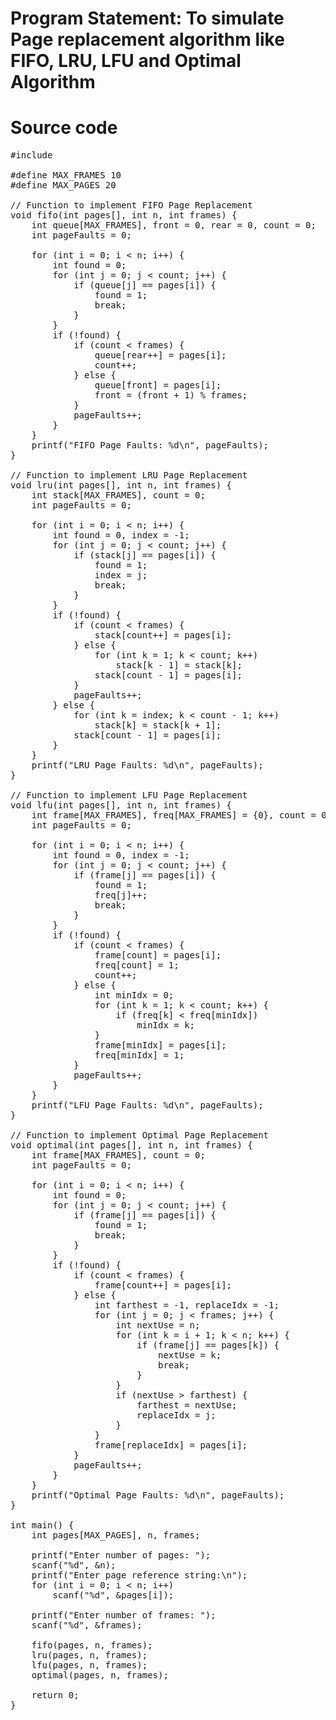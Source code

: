 # Program Statement: To simulate Page replacement algorithm like FIFO, LRU, LFU and Optimal Algorithm
# Source code
<pre>
#include <stdio.h>

#define MAX_FRAMES 10
#define MAX_PAGES 20

// Function to implement FIFO Page Replacement
void fifo(int pages[], int n, int frames) {
    int queue[MAX_FRAMES], front = 0, rear = 0, count = 0;
    int pageFaults = 0;

    for (int i = 0; i < n; i++) {
        int found = 0;
        for (int j = 0; j < count; j++) {
            if (queue[j] == pages[i]) {
                found = 1;
                break;
            }
        }
        if (!found) {
            if (count < frames) {
                queue[rear++] = pages[i];
                count++;
            } else {
                queue[front] = pages[i];
                front = (front + 1) % frames;
            }
            pageFaults++;
        }
    }
    printf("FIFO Page Faults: %d\n", pageFaults);
}

// Function to implement LRU Page Replacement
void lru(int pages[], int n, int frames) {
    int stack[MAX_FRAMES], count = 0;
    int pageFaults = 0;

    for (int i = 0; i < n; i++) {
        int found = 0, index = -1;
        for (int j = 0; j < count; j++) {
            if (stack[j] == pages[i]) {
                found = 1;
                index = j;
                break;
            }
        }
        if (!found) {
            if (count < frames) {
                stack[count++] = pages[i];
            } else {
                for (int k = 1; k < count; k++)
                    stack[k - 1] = stack[k];
                stack[count - 1] = pages[i];
            }
            pageFaults++;
        } else {
            for (int k = index; k < count - 1; k++)
                stack[k] = stack[k + 1];
            stack[count - 1] = pages[i];
        }
    }
    printf("LRU Page Faults: %d\n", pageFaults);
}

// Function to implement LFU Page Replacement
void lfu(int pages[], int n, int frames) {
    int frame[MAX_FRAMES], freq[MAX_FRAMES] = {0}, count = 0;
    int pageFaults = 0;

    for (int i = 0; i < n; i++) {
        int found = 0, index = -1;
        for (int j = 0; j < count; j++) {
            if (frame[j] == pages[i]) {
                found = 1;
                freq[j]++;
                break;
            }
        }
        if (!found) {
            if (count < frames) {
                frame[count] = pages[i];
                freq[count] = 1;
                count++;
            } else {
                int minIdx = 0;
                for (int k = 1; k < count; k++) {
                    if (freq[k] < freq[minIdx])
                        minIdx = k;
                }
                frame[minIdx] = pages[i];
                freq[minIdx] = 1;
            }
            pageFaults++;
        }
    }
    printf("LFU Page Faults: %d\n", pageFaults);
}

// Function to implement Optimal Page Replacement
void optimal(int pages[], int n, int frames) {
    int frame[MAX_FRAMES], count = 0;
    int pageFaults = 0;

    for (int i = 0; i < n; i++) {
        int found = 0;
        for (int j = 0; j < count; j++) {
            if (frame[j] == pages[i]) {
                found = 1;
                break;
            }
        }
        if (!found) {
            if (count < frames) {
                frame[count++] = pages[i];
            } else {
                int farthest = -1, replaceIdx = -1;
                for (int j = 0; j < frames; j++) {
                    int nextUse = n;
                    for (int k = i + 1; k < n; k++) {
                        if (frame[j] == pages[k]) {
                            nextUse = k;
                            break;
                        }
                    }
                    if (nextUse > farthest) {
                        farthest = nextUse;
                        replaceIdx = j;
                    }
                }
                frame[replaceIdx] = pages[i];
            }
            pageFaults++;
        }
    }
    printf("Optimal Page Faults: %d\n", pageFaults);
}

int main() {
    int pages[MAX_PAGES], n, frames;
    
    printf("Enter number of pages: ");
    scanf("%d", &n);
    printf("Enter page reference string:\n");
    for (int i = 0; i < n; i++)
        scanf("%d", &pages[i]);
    
    printf("Enter number of frames: ");
    scanf("%d", &frames);
    
    fifo(pages, n, frames);
    lru(pages, n, frames);
    lfu(pages, n, frames);
    optimal(pages, n, frames);
    
    return 0;
}
</pre>

